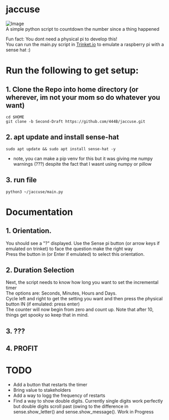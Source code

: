 # jaccuse
![Image](https://user-images.githubusercontent.com/15311579/214655423-8da5e44b-fbb2-4bb4-b9ef-6464e25b29cf.png)  
A simple python script to countdown the number since a thing happened  

Fun fact: You dont need a physical pi to develop this!  
You can run the main.py script in [Trinket.io](https://trinket.io/sense-hat) to emulate a raspberry pi with a sense hat :)  

# Run the following to get setup:

## 1. Clone the Repo into home directory (or wherever, im not your mom so do whatever you want)
```shell
cd $HOME
git clone -b Second-Draft https://github.com/444B/jaccuse.git
```

## 2. apt update and install sense-hat
```shell
sudo apt update && sudo apt install sense-hat -y
```
- note, you can make a pip venv for this but it was giving me numpy warnings (???) despite the fact that I wasnt using numpy or pillow

## 3. run file
```shell
python3 ~/jaccuse/main.py
```

# Documentation
## 1. Orientation.  
You should see a "?" displayed. Use the Sense pi button (or arrow keys if emulated on trinket) to face the question make the right way  
Press the button in (or Enter if emulated) to select this orientation.

## 2. Duration Selection
Next, the script needs to know how long you want to set the incremental timer  
The options are: Seconds, Minutes, Hours and Days.  
Cycle left and right to get the setting you want and then press the physical button IN (if emulated: press enter)  
The counter will now begin from zero and count up. Note that after 10, things get spooky so keep that in mind.  

## 3. ???

## 4. PROFIT


# TODO
- Add a button that restarts the timer
- Bring value to stakeholders
- Add a way to logg the frequency of restarts
- Find a way to show double digits. Currently single digits work perfectly but double digits scroll past (owing to the difference in sense.show_letter() and sense.show_message(). Work in Progress
